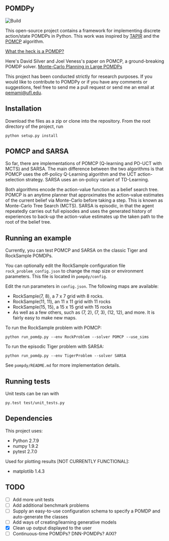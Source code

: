 ## POMDPy
![Build](https://travis-ci.org/pemami4911/POMDPy.svg?branch=master)

This open-source project contains a framework for implementing discrete action/state POMDPs in Python. This work was inspired by [TAPIR](http://robotics.itee.uq.edu.au/~hannakur/dokuwiki/doku.php?id=wiki:tapir) and the [POMCP](http://www0.cs.ucl.ac.uk/staff/D.Silver/web/Applications.html) algorithm.

[What the heck is a POMDP?](http://www.pomdp.org/tutorial/index.shtml)

Here's David Silver and Joel Veness's paper on POMCP, a ground-breaking POMDP solver. [Monte-Carlo Planning in Large POMDPs](http://papers.nips.cc/paper/4031-monte-carlo-planning-in-large-pomdps.pdf)

This project has been conducted strictly for research purposes. If you would like to contribute to POMDPy or if you have any comments or suggestions, feel free to send me a pull request or send me an email at pemami@ufl.edu.  

## Installation ##
Download the files as a zip or clone into the repository.
From the root directory of the project, run
 
    python setup.py install

## POMCP and SARSA ##

So far, there are implementations of POMCP (Q-learning and PO-UCT with MCTS) and SARSA. The main difference between the two algorithms is that POMCP uses the off-policy Q-Learning
algorithm and the UCT action-selection strategy. SARSA uses an on-policy variant of TD-Learning. 

Both algorithms encode the action-value function as a belief search tree. POMCP is an anytime planner that approximates the action-value
estimates of the current belief via Monte-Carlo before taking a step. This is known as Monte-Carlo Tree Search (MCTS).
SARSA is episodic, in that the agent repeatedly carries out full episodes 
and uses the generated history of experiences to back-up the action-value estimates up the taken path to the root of the belief tree. 

## Running an example ##
Currently, you can test POMCP and SARSA on the classic Tiger and RockSample POMDPs. 

You can optionally edit the RockSample configuration file `rock_problem_config.json` to change the map size or environment parameters.
This file is located in `pompdy/config`.

Edit the run parameters in `config.json`.
The following maps are available:
* RockSample(7, 8), a 7 x 7 grid with 8 rocks.
* RockSample(11, 11), an 11 x 11 grid with 11 rocks
* RockSample(15, 15), a 15 x 15 grid with 15 rocks
* As well as a few others, such as (7, 2), (7, 3), (12, 12), and more. It is fairly easy to make new maps.

To run the RockSample problem with POMCP:

    python run_pomdp.py --env RockProblem --solver POMCP --use_sims
        
To run the episodic Tiger problem with SARSA: 

    python run_pomdp.py --env TigerProblem --solver SARSA
       
See `pompdy/README.md` for more implementation details.

## Running tests ##
Unit tests can be ran with 
    
    py.test test/unit_tests.py
    
## Dependencies ##

This project uses:

* Python 2.7.9
* numpy 1.9.2
* pytest 2.7.0

Used for plotting results [NOT CURRENTLY FUNCTIONAL]:

* matplotlib 1.4.3

## TODO ##
* [ ] Add more unit tests
* [ ] Add additional benchmark problems 
* [ ] Supply an easy-to-use configuration schema to specify a POMDP and auto-generate the classes
* [ ] Add ways of creating/learning generative models
* [x] Clean up output displayed to the user
* [ ] Continuous-time POMDPs? DNN-POMDPs? AIXI?
